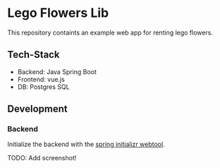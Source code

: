 # Lego Flowers Lib

This repository containts an example web app for renting lego flowers.

## Tech-Stack

* Backend: Java Spring Boot
* Frontend: vue.js
* DB: Postgres SQL

## Development

### Backend

Initialize the backend with the [spring initializr webtool](https://start.spring.io/).

TODO: Add screenshot!
